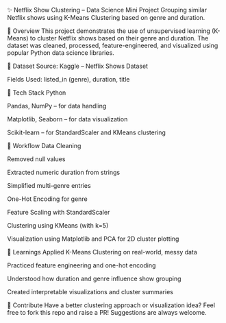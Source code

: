 ✨ Netflix Show Clustering – Data Science Mini Project
Grouping similar Netflix shows using K-Means Clustering based on genre and duration.

📌 Overview
This project demonstrates the use of unsupervised learning (K-Means) to cluster Netflix shows based on their genre and duration. The dataset was cleaned, processed, feature-engineered, and visualized using popular Python data science libraries.

📁 Dataset
Source: Kaggle – Netflix Shows Dataset

Fields Used: listed_in (genre), duration, title

🔧 Tech Stack
Python

Pandas, NumPy – for data handling

Matplotlib, Seaborn – for data visualization

Scikit-learn – for StandardScaler and KMeans clustering

🔄 Workflow
Data Cleaning

Removed null values

Extracted numeric duration from strings

Simplified multi-genre entries

One-Hot Encoding for genre

Feature Scaling with StandardScaler

Clustering using KMeans (with k=5)

Visualization using Matplotlib and PCA for 2D cluster plotting


🧠 Learnings
Applied K-Means Clustering on real-world, messy data

Practiced feature engineering and one-hot encoding

Understood how duration and genre influence show grouping

Created interpretable visualizations and cluster summaries

🤝 Contribute
Have a better clustering approach or visualization idea?
Feel free to fork this repo and raise a PR! Suggestions are always welcome.

